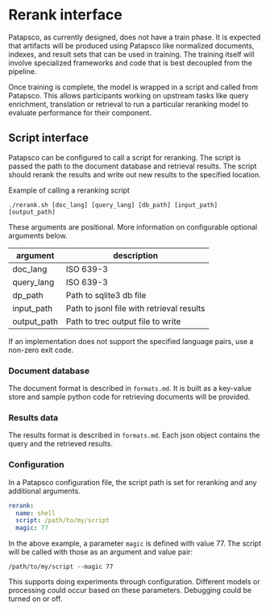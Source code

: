 # Rerank interface
Patapsco, as currently designed, does not have a train phase.
It is expected that artifacts will be produced using Patapsco like 
normalized documents, indexes, and result sets that can be used in training.
The training itself will involve specialized frameworks and code that is best
decoupled from the pipeline.

Once training is complete, the model is wrapped in a script and called from Patapsco.
This allows participants working on upstream tasks like query enrichment, translation or
retrieval to run a particular reranking model to evaluate performance for their component.

## Script interface
Patapsco can be configured to call a script for reranking.
The script is passed the path to the document database and retrieval results.
The script should rerank the results and write out new results to the specified location.

Example of calling a reranking script
```
./rerank.sh [doc_lang] [query_lang] [db_path] [input_path] [output_path]
```
These arguments are positional. 
More information on configurable optional arguments below.

| argument    | description |
| ----------- | ----------- |
| doc_lang    | ISO 639-3 |
| query_lang  | ISO 639-3 |
| dp_path     | Path to sqlite3 db file |
| input_path  | Path to jsonl file with retrieval results |
| output_path | Path to trec output file to write |

If an implementation does not support the specified language pairs, use a non-zero exit code.

### Document database
The document format is described in `formats.md`.
It is built as a key-value store and sample python code for retrieving documents will be provided.

### Results data
The results format is described in `formats.md`.
Each json object contains the query and the retrieved results.

### Configuration
In a Patapsco configuration file, the script path is set for reranking and any additional arguments.

```yaml
rerank:
  name: shell
  script: /path/to/my/script
  magic: 77
```

In the above example, a parameter `magic` is defined with value 77.
The script will be called with those as an argument and value pair:
```
/path/to/my/script --magic 77
```
This supports doing experiments through configuration.
Different models or processing could occur based on these parameters.
Debugging could be turned on or off.
